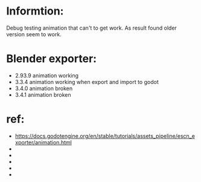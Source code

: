 # Informtion:
  Debug testing animation that can't to get work. As result found older version seem to work.

# Blender exporter:
 * 2.93.9 animation working
 * 3.3.4 animation working when export and import to godot
 * 3.4.0 animation broken 
 * 3.4.1 animation broken 

# ref:
 * https://docs.godotengine.org/en/stable/tutorials/assets_pipeline/escn_exporter/animation.html
 * 
 * 
 * 
 * 
 * 